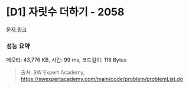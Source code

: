 # [D1] 자릿수 더하기 - 2058 

[문제 링크](https://swexpertacademy.com/main/code/problem/problemDetail.do?contestProbId=AV5QPRjqA10DFAUq) 

### 성능 요약

메모리: 43,776 KB, 시간: 99 ms, 코드길이: 118 Bytes



> 출처: SW Expert Academy, https://swexpertacademy.com/main/code/problem/problemList.do